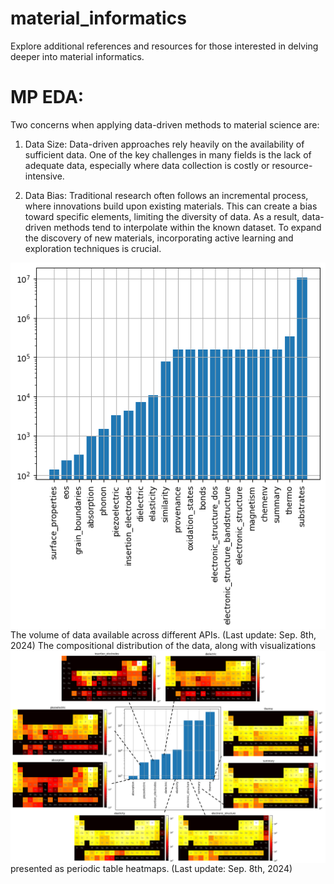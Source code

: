 # material_informatics
Explore additional references and resources for those interested in delving deeper into material informatics. 



# MP EDA:
Two concerns when applying data-driven methods to material science are:

1. Data Size:
Data-driven approaches rely heavily on the availability of sufficient data. One of the key challenges in many fields is the lack of adequate data, especially where data collection is costly or resource-intensive.

2. Data Bias:
Traditional research often follows an incremental process, where innovations build upon existing materials. This can create a bias toward specific elements, limiting the diversity of data. As a result, data-driven methods tend to interpolate within the known dataset. To expand the discovery of new materials, incorporating active learning and exploration techniques is crucial.

<img style="float: left;" src="/imgs/mp_api_statistics.png">
The volume of data available across different APIs. (Last update: Sep. 8th, 2024)

  
  
  


<img style="float: left;" src="/imgs/mp_elemental_statistics.png">
The compositional distribution of the data, along with visualizations presented as periodic table heatmaps. (Last update: Sep. 8th, 2024)

